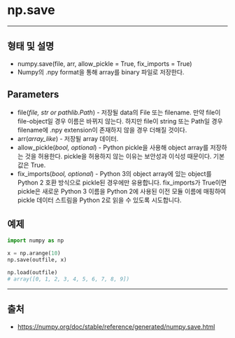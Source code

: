 # np.save #
----------------
## 형태 및 설명 ##
* numpy.save(file, arr, allow_pickle = True, fix_imports = True)
* Numpy의 .npy format을 통해 array를 binary 파일로 저장한다.
## Parameters ##
* file(*file, str or pathlib.Path*) - 저장될 data의 File 또는 filename. 만약 file이 file-object일 경우 이름은 바뀌지 않는다. 하지만 file이 string 또는 Path일 경우 filename에 .npy extension이 존재하지 않을 경우 더해질 것이다. 
* arr(*array_like*) - 저장될 array 데이터.
* allow_pickle(*bool, optional*) - Python pickle을 사용해 object array를 저장하는 것을 허용한다. pickle을 허용하지 않는 이유는 보안성과 이식성 때문이다. 기본값은 True.
* fix_imports(*bool, optional*) - Python 3의 object array에 있는 object를 Python 2 호환 방식으로 pickle된 경우에만 유용합니다. fix_imports가 True이면 pickle은 새로운 Python 3 이름을 Python 2에 사용된 이전 모듈 이름에 매핑하여 pickle 데이터 스트림을 Python 2로 읽을 수 있도록 시도합니다.
## 예제 ##
```python
import numpy as np

x = np.arange(10)
np.save(outfile, x)

np.load(outfile)
# array([0, 1, 2, 3, 4, 5, 6, 7, 8, 9])
```
---------------
## 출처 ##
* <https://numpy.org/doc/stable/reference/generated/numpy.save.html>